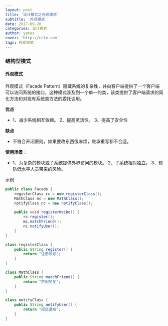 ```yaml
---
layout: post
title: '设计模式之外观模式'
subtitle: '外观模式'
date: 2017-09-28
categories: 设计模式
author: yates
cover: 'http://cctv.com'
tags: 外观模式
---
```


### 结构型模式
#### 外观模式
外观模式（Facade Pattern）隐藏系统的复杂性，并向客户端提供了一个客户端可以访问系统的接口，这种模式涉及到一个单一的类，该类提供了客户端请求的简化方法和对现有系统类方法的委托调用。

**优点** 

- 1、减少系统相互依赖。 2、提高灵活性。 3、提高了安全性

**缺点**

- 不符合开闭原则，如果要改东西很麻烦，继承重写都不合适。

**使用场景**：  

- 1、为复杂的模块或子系统提供外界访问的模块。 2、子系统相对独立。 3、预防低水平人员带来的风险。


示例
```java
public class Facade {
    registerClass rc = new registerClass();
    MathClass mc = new MathClass();
    notifyClass nc = new notifyClass();

    public void registerWeibo() {
        rc.register();
        mc.matchFriend();
        nc.notifyUser();
    }
}

class registerClass {
    public String register() {
        return "注册账号";
    }
}

class MathClass {
    public String matchFriend() {
        return "匹配朋友";
    }
}

class notifyClass {
    public String notifyUser() {
        return "短信通知";
    }
}
```